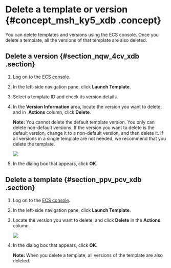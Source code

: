 # Delete a template or version {#concept_msh_ky5_xdb .concept}

You can delete templates and versions using the ECS console. Once you delete a template, all the versions of that template are also deleted.

## Delete a version {#section_nqw_4cv_xdb .section}

1.  Log on to the [ECS console](https://ecs.console.aliyun.com/?spm=a2c4g.11186623.2.9.FNEORG#/home).
2.  In the left-side navigation pane, click **Launch Template**.
3.  Select a template ID and check its version details.
4.  In the **Version Information** area, locate the version you want to delete, and in  **Actions** column, click **Delete**.

    **Note:** You cannot delete the default template version. You only can delete non-default versions. If the version you want to delete is the default version, change it to a non-default version, and then delete it. If all versions in a single template are not needed, we recommend that you delete the template.

    ![](http://static-aliyun-doc.oss-cn-hangzhou.aliyuncs.com/assets/img/13808/5359_en-US.png)

5.  In the dialog box that appears, click **OK**.

## Delete a template {#section_ppv_pcv_xdb .section}

1.  Log on to the [ECS console](https://ecs.console.aliyun.com/?spm=a2c4g.11186623.2.9.FNEORG#/home).
2.  In the left-side navigation pane, click **Launch Template**.
3.  Locate the version you want to delete, and click **Delete** in the **Actions** column.

    ![](http://static-aliyun-doc.oss-cn-hangzhou.aliyuncs.com/assets/img/13808/5361_en-US.png)

4.  In the dialog box that appears, click **OK**.

    **Note:** When you delete a template, all versions of the template are also deleted.


